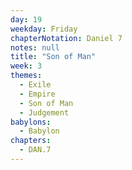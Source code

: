 ```yaml
---
day: 19
weekday: Friday
chapterNotation: Daniel 7
notes: null
title: "Son of Man"
week: 3
themes:
  - Exile
  - Empire
  - Son of Man
  - Judgement
babylons:
  - Babylon
chapters:
  - DAN.7
---
```

